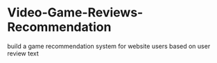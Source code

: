 # Video-Game-Reviews-Recommendation
build a game recommendation system for website users based on user review text
